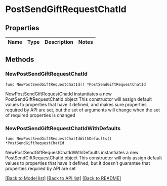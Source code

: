 # PostSendGiftRequestChatId

## Properties

Name | Type | Description | Notes
------------ | ------------- | ------------- | -------------

## Methods

### NewPostSendGiftRequestChatId

`func NewPostSendGiftRequestChatId() *PostSendGiftRequestChatId`

NewPostSendGiftRequestChatId instantiates a new PostSendGiftRequestChatId object
This constructor will assign default values to properties that have it defined,
and makes sure properties required by API are set, but the set of arguments
will change when the set of required properties is changed

### NewPostSendGiftRequestChatIdWithDefaults

`func NewPostSendGiftRequestChatIdWithDefaults() *PostSendGiftRequestChatId`

NewPostSendGiftRequestChatIdWithDefaults instantiates a new PostSendGiftRequestChatId object
This constructor will only assign default values to properties that have it defined,
but it doesn't guarantee that properties required by API are set


[[Back to Model list]](../README.md#documentation-for-models) [[Back to API list]](../README.md#documentation-for-api-endpoints) [[Back to README]](../README.md)


